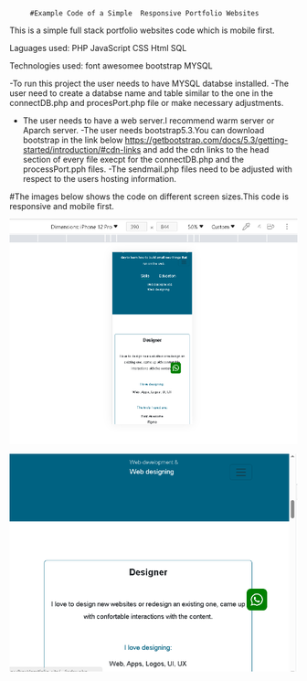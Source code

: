          #Example Code of a Simple  Responsive Portfolio Websites

This is a simple full stack portfolio websites code which is mobile first.

Laguages used:
PHP
JavaScript
CSS
Html
SQL

Technologies used:
font awesomee
bootstrap
MYSQL


-To run this project the user needs to have MYSQL databse installed.
-The user need to create a databse name and table similar to the one in the connectDB.php and procesPort.php file or make necessary adjustments.
- The user needs to have a web server.I recommend warm server or Aparch server.
-The user needs bootstrap5.3.You can download bootstrap in the link below https://getbootstrap.com/docs/5.3/getting-started/introduction/#cdn-links
 and  add the cdn links to the head section of every file execpt for the connectDB.php and the processPort.pph files.
-The sendmail.php files need to be adjusted with respect to the users hosting information.


#The images below shows the code  on different screen sizes.This code is responsive and mobile first.

![small size screen](image.png)


![Medium size screen](image-1.png)




